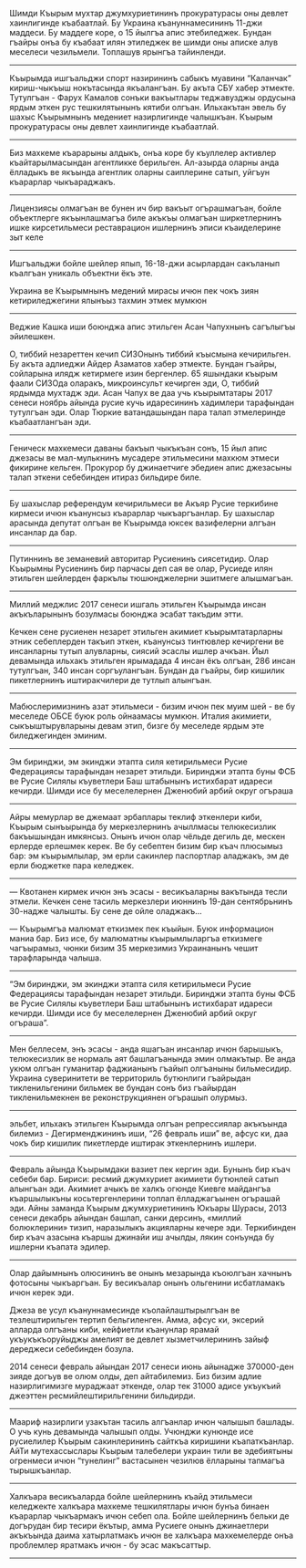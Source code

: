 Шимди Къырым мухтар джумхуриетининъ прокуратурасы оны девлет хаинлигинде къабаатлай.
Бу Украина къануннамесининъ 11-джи маддеси.
Бу маддеге коре, о 15 йылгъа апис этебиледжек.
Бундан гъайры онъа бу къабаат илян этиледжек ве шимди оны аписке алув меселеси чезильмели.
Топлашув ярынгъа тайинленди.

---

Къырымда ишгъальджи спорт назирининъ сабыкъ муавини “Каланчак” кириш-чыкъыш нокътасында якъалангъан.
Бу акъта СБУ хабер этмекте.
Тутулгъан - Фарух Камалов сонъки вакъытлары теджавузджы ордусына ярдым эткен рус тешкилятынынъ кятиби олгъан.
Ильхакътан эвель бу шахыс Къырымнынъ медениет назирлигинде чалышкъан.
Къырым прокуратурасы оны девлет хаинлигинде къабаатлай.

---

Биз махкеме къарарыны алдыкъ, онъа коре бу къуллелер активлер къайтарылмасындан агентликке берильген.
Ал-азырда оларны анда ёлладыкъ ве якъында агентлик оларны саиплерине сатып, уйгъун къарарлар чыкъараджакъ.

---

Лицензиясы олмагъан ве бунен ич бир вакъыт огърашмагъан, бойле объектлерге якъынлашмагъа биле акъкъы олмагъан ширкетлернинъ ишке кирсетильмеси реставрацион ишлернинъ эписи къаиделерине зыт келе

---

Ишгъальджи бойле шейлер япып, 16-18-джи асырлардан сакъланып къалгъан уникаль объектни ёкъ эте.

Украина ве Къырымнынъ медений мирасы ичюн пек чокъ зиян кетириледжегини ялынъыз тахмин этмек мумкюн

---

Веджие Кашка иши боюнджа апис этильген Асан Чапухнынъ сагълыгъы эйилешкен.

О, тиббий незареттен кечип СИЗОнынъ тиббий къысмына кечирильген.
Бу акъта адлиеджи Айдер Азаматов хабер этмекте.
Бундан гъайры, сойларына илядж кетирмеге изин бергенлер.
65 яшындаки къырым фаали СИЗОда оларакъ, микроинсульт кечирген эди, О, тиббий ярдымда мухтадж эди.
Асан Чапух ве даа учь къырымтатары 2017 сенеси ноябрь айында русие кучь идаресининъ хадимлери тарафындан тутулгъан эди.
Олар Тюркие ватандашындан пара талап этмелеринде къабаатлангъан эди.

---

Геническ махкемеси даваны бакъып чыкъкъан сонъ, 15 йыл апис джезасы ве мал-мулькнинъ мусадере этильмесини махкюм этмеси фикирине кельген.
Прокурор бу джинаетчиге эбедиен апис джезасыны талап эткени себебинден итираз бильдире биле. 

---

Бу шахыслар референдум кечирильмеси ве Акъяр Русие теркибине кирмеси ичюн къанунсыз къарарлар чыкъаргъанлар.
Бу шахыслар арасында депутат олгъан ве Къырымда юксек вазифелерни алгъан инсанлар да бар.

---

Путиннинъ ве земаневий авторитар Русиенинъ сиясетидир.
Олар Къырымны Русиенинъ бир парчасы деп сая ве олар, Русиеде илян этильген шейлерден фаркълы тюшюнджелерни эшитмеге алышмагъан. 

---

Миллий меджлис 2017 сенеси ишгаль этильген Къырымда инсан акъкъларынынъ бозулмасы боюнджа эсабат такъдим этти. 

Кечкен сене русиенен незарет этильген акимиет къырымтатарларны этник себеплерден такъип эткен, къанунсыз тинтювлер кечиргени ве инсанларны тутып алувларны, сиясий эсаслы ишлер ачкъан.
Йыл девамында ильхакъ этильген ярымадада 4 инсан ёкъ олгъан, 286 инсан тутулгъан, 340 инсан соргъулангъан.
Бундан да гъайры, бир кишилик пикетлернинъ иштиракчилери де тутлып алынгъан.

---

Мабюслеримизнинъ азат этильмеси - бизим ичюн пек муим шей - ве бу меселеде ОБСЕ буюк роль ойнаамасы мумкюн. 
Италия акимиети, сыкъыштырувларыны девам этип, бизге бу меселеде ярдым эте биледжегинден эминим. 

---

Эм биринджи, эм экинджи этапта силя кетирильмеси Русие Федерациясы тарафындан незарет этильди.
Биринджи этапта буны ФСБ ве Русие Силялы къуветлери Баш штабынынъ истихбарат идареси кечирди.
Шимди исе бу меселелернен Дженюбий арбий округ огъраша

---

Айры мемурлар ве джемаат эрбаплары теклиф эткенлери киби, Къырым сынъырында бу меркезлернинъ ачыллмасы телюкесизлик бакъышындан имкянсыз.
Онынъ ичюн олар чёльде дегиль де, мескен ерлерде ерлешмек керек.
Ве бу себептен бизим бир къач плюсымыз бар: эм къырымлылар, эм ерли сакинлер паспортлар аладжакъ, эм де ерли бюджетке пара келеджек.

---

— Квотанен кирмек ичюн энъ эсасы - весикъаларны вакътында тесли этмели.
Кечкен сене тасиль меркезлери июннинъ 19-дан сентябрьнинъ 30-надже чалышты.
Бу сене де ойле оладжакъ…

— Къырымгъа малюмат еткизмек пек къыйын.
Буюк информацион маниа бар.
Биз исе, бу малюматны къырымлыларгъа еткизмеге чагъырамыз, чюнки бизим 35 меркезимиз Украинанынъ чешит тарафларында чалыша.

---

“Эм биринджи, эм экинджи этапта силя кетирильмеси Русие Федерациясы тарафындан незарет этильди.
Биринджи этапта буны ФСБ ве Русие Силялы къуветлери Баш штабынынъ истихбарат идареси кечирди.
Шимди исе бу меселелернен Дженюбий арбий округ огъраша”.

---

Мен беллесем, энъ эсасы - анда яшагъан инсанлар ичюн барышыкъ, телюкесизлик ве нормаль аят башлагъанында эмин олмакътыр.
Ве анда укюм олгъан гуманитар фаджианынъ гъайып олгъаныны бильмесидир.
Украина суверинитети ве территориль бутюнлиги гъайрыдан тикленильгенини бильмек ве бундан сонъ биз гъайырдан тикленильмекнен ве реконструкциянен огърашып олурмыз.

---

эльбет, ильхакъ этильген Къырымда олгъан репрессиялар акъкъында билемиз - Дегирменджининъ иши, “26 февраль иши” ве, афсус ки, даа чокъ бир кишилик пикетлерде иштирак эткенлернинъ ишлери.

---

Февраль айында Къырымдаки вазиет пек кергин эди.
Бунынъ бир къач себеби бар.
Бириси: ресмий джумхуриет акимиети бутюнлей сатып алынгъан эди.
Акимиет ачыкъ ве халкъ огюнде Киевге майдангъа къаршылыкъны косьтергенлерини топлап ёлладжагъынен огърашай эди.
Айны заманда Къырым джумхуриетининъ Юкъары Шурасы, 2013 сенеси декабрь айындан башлап, санки дерсинъ, «миллий болюклерини» тизип, наразылыкъ акцияларны кечере эди.
Теркибинден бир къач азасына къаршы джинайи иш ачылды, лякин сонъунда бу ишлерни къапата эдилер.

---

Олар дайымнынъ олюсининъ ве онынъ мезарында къоюлгъан хачнынъ фотосыны чыкъаргъан.
Бу весикъалар онынъ ольгенини исбатламакъ ичюн керек эди.

Джеза ве усул къануннамесинде къолайлаштырылгъан ве тезлештирильген тертип бельгиленген.
Амма, афсус ки, эксерий алларда олгъаны киби, кейфиетли къанунлар ярамай укъукъкъоруйыджы амелият ве девлет хызметчилерининъ зайыф дереджеси себебинден бозула.

2014 сенеси февраль айындан 2017 сенеси июнь айынадже 370000-ден зияде догъув ве олюм олды, деп айтабилемиз.
Биз бизим адлие назирлигимизге мураджаат эткенде, олар тек 31000 адисе укъукъий джеэттен ресмийлештирильгенини бильдирди.

---

Маариф назирлиги узакътан тасиль алгъанлар ичюн чалышып башлады.
О учь кунь девамында чалышып олды.
Учюнджи кунюнде исе русиелилер Къырым сакинлерининъ сайткъа киришини къапаткъанлар.
АйТи мутехассыслары Къырым талебелери украин тили ве эдебиятыны огренмеси ичюн “тунелинг” вастасынен чезилюв ёлларыны тапмагъа тырышкъанлар.

---

Халкъара весикъаларда бойле шейлернинъ къайд этильмеси келеджекте халкъара махкеме тешкилятлары ичюн бунъа бинаен къарарлар чыкъармакъ ичюн себеп ола. 
Бойле шейлернинъ бельки де догърудан бир тесири ёкътыр, амма Русиеге онынъ джинаетлери акъкъында даима хатырлатмакъ ичюн ве халкъара махкемелерде онъа проблемлер яратмакъ ичюн - бу эсас макъсаттыр.

---
